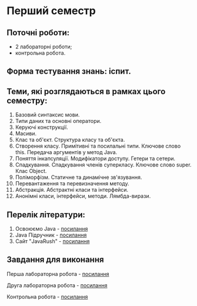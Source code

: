 # Перший семестр

## Поточні роботи:

- 2 лабораторні роботи;
- контрольна робота.

## Форма тестування знань: іспит.

## Теми, які розглядаються в рамках цього семестру:

1. Базовий синтаксис мови.
2. Типи даних та основні оператори.
3. Керуючі конструкції.
4. Масиви.
5. Клас та об'єкт. Структура класу та об'єкта.
6. Створення класу. Примітивні та посилальні типи. Ключове слово this. Передача аргументів у метод Java.
7. Поняття інкапсуляції. Модифікатори доступу. Гетери та сетери.
8. Спадкування. Спадкування членів суперкласу. Ключове слово super. Клас Object.
9. Поліморфізм. Статичне та динамічне зв'язування.
10. Перевантаження та перевизначення методу. 
11. Абстракція. Абстрактні класи та інтерфейси.
12. Анонімні класи, інтерфейси, методи. Лямбда-вирази.

## Перелік літератури:

1. Освоюємо Java - [посилання](https://uk.wikibooks.org/wiki/Освоюємо_Java)
1. Java Підручник - [посилання](https://w3schoolsua.github.io/java/index.html)
1. Сайт "JavaRush" - [посилання](https://javarush.ru/ua/?post=full)

## Завдання для виконання

Перша лабораторна робота - [посилання](https://github.com/JavaOPNU/distance/blob/main/first_term_first_lab.md)

Друга лабораторна робота - [посилання]()

Контрольна робота - [посилання]()
